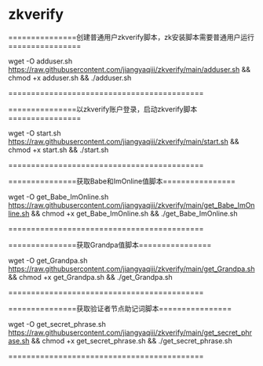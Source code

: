 # zkverify

===============创建普通用户zkverify脚本，zk安装脚本需要普通用户运行================

wget -O adduser.sh https://raw.githubusercontent.com/jiangyaqiii/zkverify/main/adduser.sh && chmod +x adduser.sh && ./adduser.sh

===========================================

===============以zkverify账户登录，启动zkverify脚本================

wget -O start.sh https://raw.githubusercontent.com/jiangyaqiii/zkverify/main/start.sh && chmod +x start.sh && ./start.sh

===========================================

===============获取Babe和ImOnline值脚本================

wget -O get_Babe_ImOnline.sh https://raw.githubusercontent.com/jiangyaqiii/zkverify/main/get_Babe_ImOnline.sh && chmod +x get_Babe_ImOnline.sh && ./get_Babe_ImOnline.sh

===========================================

===============获取Grandpa值脚本================

wget -O get_Grandpa.sh https://raw.githubusercontent.com/jiangyaqiii/zkverify/main/get_Grandpa.sh && chmod +x get_Grandpa.sh && ./get_Grandpa.sh

===========================================

===============获取验证者节点助记词脚本================

wget -O get_secret_phrase.sh https://raw.githubusercontent.com/jiangyaqiii/zkverify/main/get_secret_phrase.sh && chmod +x get_secret_phrase.sh && ./get_secret_phrase.sh

===========================================

